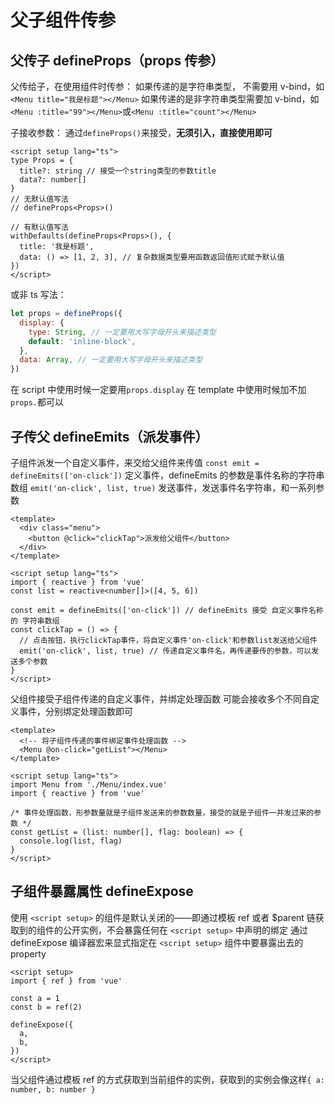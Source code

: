 # 父子组件传参

## 父传子 defineProps（props 传参）

父传给子，在使用组件时传参：
如果传递的是字符串类型， 不需要用 v-bind，如 `<Menu title="我是标题"></Menu>`
如果传递的是非字符串类型需要加 v-bind，如`<Menu :title="99"></Menu>`或`<Menu :title="count"></Menu>`

子接收参数：
通过`defineProps()`来接受，**无须引入，直接使用即可**

```vue
<script setup lang="ts">
type Props = {
  title?: string // 接受一个string类型的参数title
  data?: number[]
}
// 无默认值写法
// defineProps<Props>()

// 有默认值写法
withDefaults(defineProps<Props>(), {
  title: '我是标题',
  data: () => [1, 2, 3], // 复杂数据类型要用函数返回值形式赋予默认值
})
</script>
```

或非 ts 写法：

```js
let props = defineProps({
  display: {
    type: String, // 一定要用大写字母开头来描述类型
    default: 'inline-block',
  },
  data: Array, // 一定要用大写字母开头来描述类型
})
```

在 script 中使用时候一定要用`props.display`
在 template 中使用时候加不加`props.`都可以

## 子传父 defineEmits（派发事件）

子组件派发一个自定义事件，来交给父组件来传值
`const emit = defineEmits(['on-click'])` 定义事件，defineEmits 的参数是事件名称的字符串数组
`emit('on-click', list, true)` 发送事件，发送事件名字符串，和一系列参数

```vue
<template>
  <div class="menu">
    <button @click="clickTap">派发给父组件</button>
  </div>
</template>

<script setup lang="ts">
import { reactive } from 'vue'
const list = reactive<number[]>([4, 5, 6])

const emit = defineEmits(['on-click']) // defineEmits 接受 自定义事件名称 的 字符串数组
const clickTap = () => {
  // 点击按钮，执行clickTap事件，将自定义事件'on-click'和参数list发送给父组件
  emit('on-click', list, true) // 传递自定义事件名，再传递要传的参数，可以发送多个参数
}
</script>
```

父组件接受子组件传递的自定义事件，并绑定处理函数
可能会接收多个不同自定义事件，分别绑定处理函数即可

```vue
<template>
  <!-- 将子组件传递的事件绑定事件处理函数 -->
  <Menu @on-click="getList"></Menu>
</template>

<script setup lang="ts">
import Menu from './Menu/index.vue'
import { reactive } from 'vue'

/* 事件处理函数，形参数量就是子组件发送来的参数数量，接受的就是子组件一并发过来的参数 */
const getList = (list: number[], flag: boolean) => {
  console.log(list, flag)
}
</script>
```

## 子组件暴露属性 defineExpose

使用 `<script setup>` 的组件是默认关闭的——即通过模板 ref 或者 $parent 链获取到的组件的公开实例，不会暴露任何在 `<script setup>` 中声明的绑定
通过 defineExpose 编译器宏来显式指定在 `<script setup>` 组件中要暴露出去的 property

```vue
<script setup>
import { ref } from 'vue'

const a = 1
const b = ref(2)

defineExpose({
  a,
  b,
})
</script>
```

当父组件通过模板 ref 的方式获取到当前组件的实例，获取到的实例会像这样`{ a: number, b: number }`
